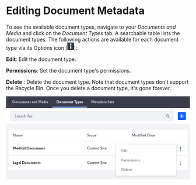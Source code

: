 # Editing Document Metadata

To see the available document types, navigate to your *Documents and Media* and click on the *Document Types* tab. A searchable table lists the document types. The following actions are available for each document type via its Options icon (![Options icon](../../../../images/icon-options.png)):

**Edit**: Edit the document type.

**Permissions**: Set the document type's permissions.

**Delete** : Delete the document type. Note that document types don't support the Recycle Bin. Once you delete a document type, it's gone forever.

![The options icon gives you different actions you can take with document types.](editing-document-metadata/images/01.png)

